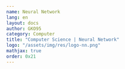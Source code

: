 ```yaml
---
name: Neural Network
lang: en
layout: docs
author: GKO95
category: Computer
title: "Computer Science | Neural Network"
logo: "/assets/img/res/logo-nn.png"    
mathjax: true
order: 0x21
---
```


